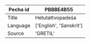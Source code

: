 |Pecha id | PBBBE4B55
| --- | --- 
|Title | Hetutattvopadeśa 
|Language | ['English', 'Sanskrit']
|Source | 'GRETIL'